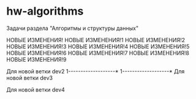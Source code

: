 # hw-algorithms
Задачи раздела "Алгоритмы и структуры данных"

НОВЫЕ ИЗМЕНЕНИЯ!
НОВЫЕ ИЗМЕНЕНИЯ!1
НОВЫЕ ИЗМЕНЕНИЯ!2
НОВЫЕ ИЗМЕНЕНИЯ!3
НОВЫЕ ИЗМЕНЕНИЯ!4
НОВЫЕ ИЗМЕНЕНИЯ!5
НОВЫЕ ИЗМЕНЕНИЯ!6
НОВЫЕ ИЗМЕНЕНИЯ!7
НОВЫЕ ИЗМЕНЕНИЯ!8
НОВЫЕ ИЗМЕНЕНИЯ!9

Для новой ветки dev2 
1-------------------*
1-------------------*
Для новой ветки dev3


Для новой ветки dev4 
